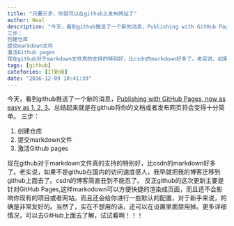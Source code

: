 ```yaml
---
title: "只要三步，你就可以在github上发布网站了"
author: Neal
description: "今天，看到github推送了一个新的消息，Publishing with GitHub Pages, now as easy as 1, 2, 3。总结起来就是在github将你的文档或者发布网页将会变得十分简单。 
三步：
创建仓库
提交markdown文件
激活Github pages
现在github对于markdown文件真的支持的特别好，比csdn的markdown好多了。老实说，如果不是"
tags: [github]
catefories: [IT新闻]
date: "2016-12-09 10:41:39"
---
```

今天，看到github推送了一个新的消息，[Publishing with GitHub Pages, now as easy as 1, 2, 3](https://github.com/blog/2289-publishing-with-github-pages-now-as-easy-as-1-2-3)。总结起来就是在github将你的文档或者发布网页将会变得十分简单。
三步：

 1. 创建仓库
 2. 提交markdown文件
 3. 激活Github pages
 
现在github对于markdown文件真的支持的特别好，比csdn的markdown好多了。老实说，如果不是github在国内的访问速度感人，我早就把我的博客迁移到github上面去了。csdn的博客简直丑到不能忍了。
反正github的这次更新主要是针对GitHub Pages,这样markodown可以方便快捷的渲染成页面，而且还不会影响你现有的项目或者网站。而且还会给你进行一些默认的配置，对于新手来说，的确是非常友好的。当然了，实在不想用的话，还可以在设置里面禁用掉。更多详细情况，可以去GitHub上面去了解，试试看啊！！！